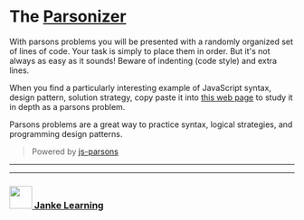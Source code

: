 # The [Parsonizer](https://janke-learning.github.io/parsonizer/)

With parsons problems you will be presented with a randomly organized set of lines of code.  Your task is simply to place them in order.  But it's not always as easy as it sounds!  Beware of indenting (code style) and extra lines.

When you find a particularly interesting example of JavaScript syntax, design pattern, solution strategy, copy paste it into [this web page](https://janke-learning.github.io/parsonizer/) to study it in depth as a parsons problem.

Parsons problems are a great way to practice syntax, logical strategies, and programming design patterns. 

> Powered by [js-parsons](https://github.com/js-parsons/js-parsons) 

___
___
### <a href="http://janke-learning.org" target="_blank"><img src="https://user-images.githubusercontent.com/18554853/50098409-22575780-021c-11e9-99e1-962787adaded.png" width="40" height="40"></img> Janke Learning</a>
